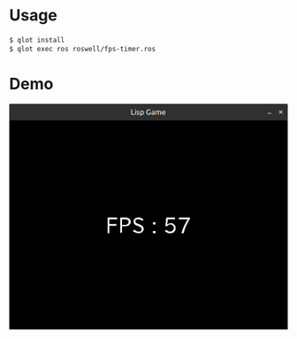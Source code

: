 # Usage

```
$ qlot install
$ qlot exec ros roswell/fps-timer.ros
```

# Demo

![fps-timer1](https://github.com/fireflower0/ebi/blob/master/examples/fps-timer/pic/fps-timer.png)
